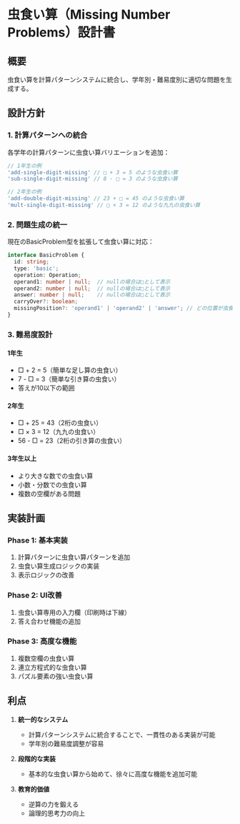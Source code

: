 # 虫食い算（Missing Number Problems）設計書

## 概要

虫食い算を計算パターンシステムに統合し、学年別・難易度別に適切な問題を生成する。

## 設計方針

### 1. 計算パターンへの統合

各学年の計算パターンに虫食い算バリエーションを追加：

```typescript
// 1年生の例
'add-single-digit-missing' // □ + 3 = 5 のような虫食い算
'sub-single-digit-missing' // 8 - □ = 3 のような虫食い算

// 2年生の例
'add-double-digit-missing' // 23 + □ = 45 のような虫食い算
'mult-single-digit-missing' // □ × 3 = 12 のような九九の虫食い算
```

### 2. 問題生成の統一

現在のBasicProblem型を拡張して虫食い算に対応：

```typescript
interface BasicProblem {
  id: string;
  type: 'basic';
  operation: Operation;
  operand1: number | null;  // nullの場合は□として表示
  operand2: number | null;  // nullの場合は□として表示
  answer: number | null;    // nullの場合は□として表示
  carryOver?: boolean;
  missingPosition?: 'operand1' | 'operand2' | 'answer'; // どの位置が虫食いか
}
```

### 3. 難易度設計

#### 1年生
- □ + 2 = 5（簡単な足し算の虫食い）
- 7 - □ = 3（簡単な引き算の虫食い）
- 答えが10以下の範囲

#### 2年生
- □ + 25 = 43（2桁の虫食い）
- □ × 3 = 12（九九の虫食い）
- 56 - □ = 23（2桁の引き算の虫食い）

#### 3年生以上
- より大きな数での虫食い算
- 小数・分数での虫食い算
- 複数の空欄がある問題

## 実装計画

### Phase 1: 基本実装
1. 計算パターンに虫食い算パターンを追加
2. 虫食い算生成ロジックの実装
3. 表示ロジックの改善

### Phase 2: UI改善
1. 虫食い算専用の入力欄（印刷時は下線）
2. 答え合わせ機能の追加

### Phase 3: 高度な機能
1. 複数空欄の虫食い算
2. 連立方程式的な虫食い算
3. パズル要素の強い虫食い算

## 利点

1. **統一的なシステム**
   - 計算パターンシステムに統合することで、一貫性のある実装が可能
   - 学年別の難易度調整が容易

2. **段階的な実装**
   - 基本的な虫食い算から始めて、徐々に高度な機能を追加可能

3. **教育的価値**
   - 逆算の力を鍛える
   - 論理的思考力の向上